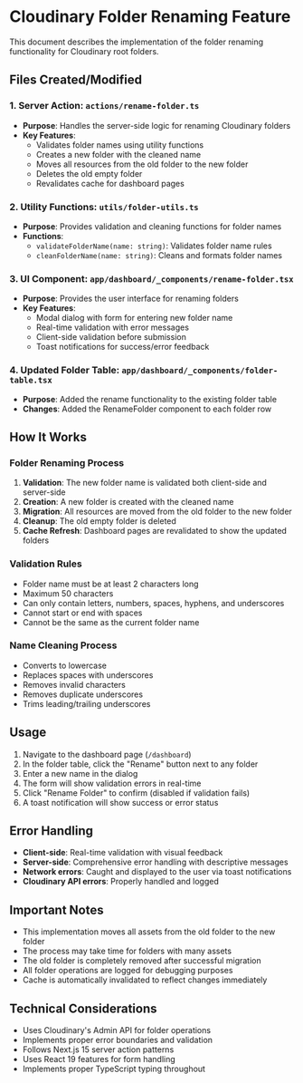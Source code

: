 # Cloudinary Folder Renaming Feature

This document describes the implementation of the folder renaming functionality for Cloudinary root folders.

## Files Created/Modified

### 1. Server Action: `actions/rename-folder.ts`
- **Purpose**: Handles the server-side logic for renaming Cloudinary folders
- **Key Features**:
  - Validates folder names using utility functions
  - Creates a new folder with the cleaned name
  - Moves all resources from the old folder to the new folder
  - Deletes the old empty folder
  - Revalidates cache for dashboard pages

### 2. Utility Functions: `utils/folder-utils.ts`
- **Purpose**: Provides validation and cleaning functions for folder names
- **Functions**:
  - `validateFolderName(name: string)`: Validates folder name rules
  - `cleanFolderName(name: string)`: Cleans and formats folder names

### 3. UI Component: `app/dashboard/_components/rename-folder.tsx`
- **Purpose**: Provides the user interface for renaming folders
- **Key Features**:
  - Modal dialog with form for entering new folder name
  - Real-time validation with error messages
  - Client-side validation before submission
  - Toast notifications for success/error feedback

### 4. Updated Folder Table: `app/dashboard/_components/folder-table.tsx`
- **Purpose**: Added the rename functionality to the existing folder table
- **Changes**: Added the RenameFolder component to each folder row

## How It Works

### Folder Renaming Process
1. **Validation**: The new folder name is validated both client-side and server-side
2. **Creation**: A new folder is created with the cleaned name
3. **Migration**: All resources are moved from the old folder to the new folder
4. **Cleanup**: The old empty folder is deleted
5. **Cache Refresh**: Dashboard pages are revalidated to show the updated folders

### Validation Rules
- Folder name must be at least 2 characters long
- Maximum 50 characters
- Can only contain letters, numbers, spaces, hyphens, and underscores
- Cannot start or end with spaces
- Cannot be the same as the current folder name

### Name Cleaning Process
- Converts to lowercase
- Replaces spaces with underscores
- Removes invalid characters
- Removes duplicate underscores
- Trims leading/trailing underscores

## Usage

1. Navigate to the dashboard page (`/dashboard`)
2. In the folder table, click the "Rename" button next to any folder
3. Enter a new name in the dialog
4. The form will show validation errors in real-time
5. Click "Rename Folder" to confirm (disabled if validation fails)
6. A toast notification will show success or error status

## Error Handling

- **Client-side**: Real-time validation with visual feedback
- **Server-side**: Comprehensive error handling with descriptive messages
- **Network errors**: Caught and displayed to the user via toast notifications
- **Cloudinary API errors**: Properly handled and logged

## Important Notes

- This implementation moves all assets from the old folder to the new folder
- The process may take time for folders with many assets
- The old folder is completely removed after successful migration
- All folder operations are logged for debugging purposes
- Cache is automatically invalidated to reflect changes immediately

## Technical Considerations

- Uses Cloudinary's Admin API for folder operations
- Implements proper error boundaries and validation
- Follows Next.js 15 server action patterns
- Uses React 19 features for form handling
- Implements proper TypeScript typing throughout
